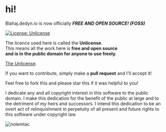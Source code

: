 # hi!
Blahaj.dedyn.io is now officially ***FREE AND OPEN SOURCE! (FOSS)***

[![License: Unlicense](https://img.shields.io/badge/license-Unlicense-blue.svg)](https://unlicense.org/)

The licence used here is called the **Unlicense**.  
This means all the work here is **free and open source**  
**and is in the public domain for anyone to use freely.**

[The Unlicense](https://unlicense.org/).

If you want to contribute, simply make a **pull request** and I'll accept it!

Feel free to fork this and please star this if it was helpful to you!

I dedicate any and all copyright interest in this software to the
public domain. I make this dedication for the benefit of the public at
large and to the detriment of my heirs and successors. I intend this
dedication to be an overt act of relinquishment in perpetuity of all
present and future rights to this software under copyright law.

![nolemtac](https://blahaj.dedyn.io/media2/nolemtac.webp)

